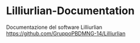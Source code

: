 # Lilliurlian-Documentation
Documentazione del software Lilliurlian https://github.com/GruppoPBDMNG-14/Lilliurlian
